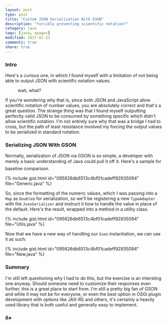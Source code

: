 ```yaml
---
layout: post
type: post
title: "Custom JSON Serialization With GSON"
description: "forcibly preventing scientific notation?"
category: java
tags: [java, xpages]
modified: 2017-01-23
comments: true
share: true
---
```


### Intro

Here's a curious one, in which I found myself with a limitation of not being able to output JSON with scientific notation values.

<figure class="center">
  <amp-anim src="/assets/images/post_images/ExcuseMe.gif"
  alt="wait, what?"
  width="500" height="213"
  layout="responsive"></amp-anim>
 <figcaption>wait, what?</figcaption>
</figure>

If you're wondering why that is, since both JSON and JavaScript allow scientific notation of number values, you are absolutely correct and that's a great question. The strange thing was that I found myself outputting perfectly valid JSON to be consumed by something specific which didn't allow scientific notation. I'm not entirely sure why that was a bridge I had to cross, but the path of least resistance involved my forcing the output values to be serialized in standard notation.

### Serializing JSON With GSON

Normally, serialization of JSON via GSON is so simple, a developer with merely a basic understanding of Java could pull it off ð. Here's a sample for baseline comparison.

{% include gist.html id="095626db6513c4bf01cadeff92935094" file="Generic.java" %}

So, since the formatting of the numeric values, which I was passing into a `Map` as `Double`s for serialization, so we'll be registering a new `TypeAdapter` with the `JsonSerializer` and instruct it how to handle the value in place of the default. Here's the result, wrapped into a method in a utility class.

{% include gist.html id="095626db6513c4bf01cadeff92935094" file="Utils.java" %}

Now that we have a new way of handling our `Gson` instantiation, we can use it as such:

{% include gist.html id="095626db6513c4bf01cadeff92935094" file="New.java" %}

### Summary

I'm still left questioning why I had to do this, but the exercise is an intersting one anyway. Should someone need to customize their responses even further, this is a great place to start from. I'm still a pretty big fan of GSON and while it may not be for everyone, or even the best option in OSGi plugin development with options like JAX-RS and others, it's certainly a heavily used library that is both useful and generally easy to implement.

### ð»
